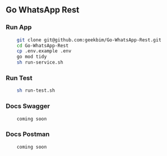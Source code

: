 ## Go WhatsApp Rest

### Run App
```sh
    git clone git@github.com:geekbim/Go-WhatsApp-Rest.git
    cd Go-WhatsApp-Rest
    cp .env.example .env
    go mod tidy
    sh run-service.sh
```

### Run Test
```sh
    sh run-test.sh
```
### Docs Swagger
```sh
    coming soon
```

### Docs Postman
```sh
    coming soon
```
